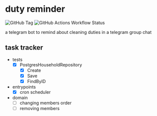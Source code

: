 # duty reminder

![GitHub Tag](https://img.shields.io/github/v/tag/andrewyazura/duty-reminder) ![GitHub Actions Workflow Status](https://img.shields.io/github/actions/workflow/status/andrewyazura/duty-reminder/main.yml)

a telegram bot to remind about cleaning duties in a telegram group chat

## task tracker

- tests
    - [x] PostgresHouseholdRepository
        - [x] Create
        - [x] Save
        - [x] FindByID
- entrypoints
    - [x] cron scheduler
- domain
    - [ ] changing members order
    - [ ] removing members
